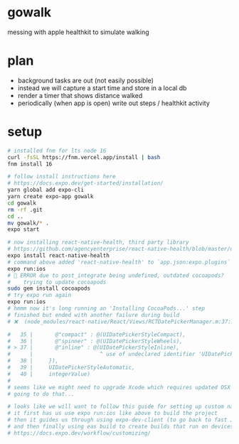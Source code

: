 # gowalk
messing with apple healthkit to simulate walking

# plan

- background tasks are out (not easily possible)
- instead we will capture a start time and store in a local db
- render a timer that shows distance walked
- periodically (when app is open) write out steps / healthkit activity

# setup

```zsh
# installed fnm for lts node 16
curl -fsSL https://fnm.vercel.app/install | bash
fnm install 16

# follow install instructions here
# https://docs.expo.dev/get-started/installation/
yarn global add expo-cli
yarn create expo-app gowalk
cd gowalk
rm -rf .git
cd ..
mv gowalk/* .
expo start

# now installing react-native-health, third party library
# https://github.com/agencyenterprise/react-native-health/blob/master/docs/Expo.md#expo-installation
expo install react-native-health
# command above added 'react-native-health' to `app.json:expo.plugins`
expo run:ios
# 🚨 ERROR due to post_integrate being undefined, outdated cocoapods?
#    trying to update cocoapods
sudo gem install cocoapods
# try expo run again
expo run:ios
# hmmm now it's long running an 'Installing CocoaPods...' step
# finished but ended with another failure during build
# ❌  (node_modules/react-native/React/Views/RCTDatePickerManager.m:37:21)

#   35 |       @"compact" : @(UIDatePickerStyleCompact),
#   36 |       @"spinner" : @(UIDatePickerStyleWheels),
# > 37 |       @"inline" : @(UIDatePickerStyleInline),
#      |                     ^ use of undeclared identifier 'UIDatePickerStyleInline'; did you mean 'UIDatePickerStyleWheels'?
#   38 |     }),
#   39 |     UIDatePickerStyleAutomatic,
#   40 |     integerValue)
#
# seems like we might need to upgrade Xcode which requires updated OSX to 12 ...
# going to do that...

# looks like we will want to follow this guide for setting up custom native code
# it first has us use expo run:ios like above to build the project
# then it guides us through using expo-dev-client (to go back to fast JS fast refresh workflow)
# and then finally using eas build to create builds that run on devices
# https://docs.expo.dev/workflow/customizing/
```
